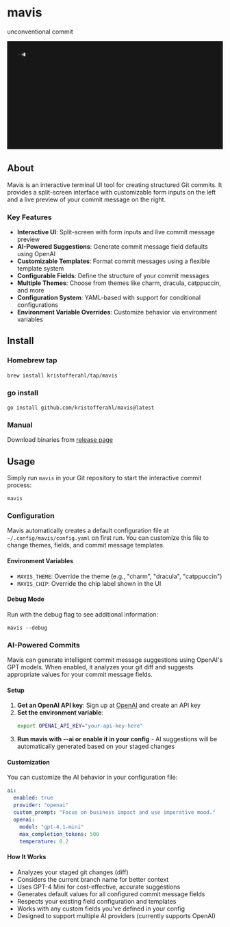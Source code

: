 # mavis

unconventional commit

<img alt="mavis - unconventional commit" src="demo.gif" width="800" />

## About

Mavis is an interactive terminal UI tool for creating structured Git commits. It provides a split-screen interface with customizable form inputs on the left and a live preview of your commit message on the right.

### Key Features

- **Interactive UI**: Split-screen with form inputs and live commit message preview
- **AI-Powered Suggestions**: Generate commit message field defaults using OpenAI
- **Customizable Templates**: Format commit messages using a flexible template system
- **Configurable Fields**: Define the structure of your commit messages
- **Multiple Themes**: Choose from themes like charm, dracula, catppuccin, and more
- **Configuration System**: YAML-based with support for conditional configurations
- **Environment Variable Overrides**: Customize behavior via environment variables

## Install

### Homebrew tap

```console
brew install kristofferahl/tap/mavis
```

### go install

```console
go install github.com/kristofferahl/mavis@latest
```

### Manual

Download binaries from [release page](https://github.com/kristofferahl/mavis/releases)

## Usage

Simply run `mavis` in your Git repository to start the interactive commit process:

```console
mavis
```

### Configuration

Mavis automatically creates a default configuration file at `~/.config/mavis/config.yaml` on first run. You can customize this file to change themes, fields, and commit message templates.

#### Environment Variables

- `MAVIS_THEME`: Override the theme (e.g., "charm", "dracula", "catppuccin")
- `MAVIS_CHIP`: Override the chip label shown in the UI

#### Debug Mode

Run with the debug flag to see additional information:

```console
mavis --debug
```

### AI-Powered Commits

Mavis can generate intelligent commit message suggestions using OpenAI's GPT models. When enabled, it analyzes your git diff and suggests appropriate values for your commit message fields.

#### Setup

1. **Get an OpenAI API key**: Sign up at [OpenAI](https://platform.openai.com/) and create an API key
2. **Set the environment variable**:
   ```bash
   export OPENAI_API_KEY="your-api-key-here"
   ```
3. **Run mavis with --ai or enable it in your config** - AI suggestions will be automatically generated based on your staged changes

#### Customization

You can customize the AI behavior in your configuration file:

```yaml
ai:
  enabled: true
  provider: "openai"
  custom_prompt: "Focus on business impact and use imperative mood."
  openai:
    model: "gpt-4.1-mini"
    max_completion_tokens: 500
    temperature: 0.2
```

#### How It Works

- Analyzes your staged git changes (diff)
- Considers the current branch name for better context
- Uses GPT-4 Mini for cost-effective, accurate suggestions
- Generates default values for all configured commit message fields
- Respects your existing field configuration and templates
- Works with any custom fields you've defined in your config
- Designed to support multiple AI providers (currently supports OpenAI)
